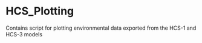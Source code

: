 # HCS_Plotting
Contains script for plotting environmental data exported from the HCS-1 and HCS-3 models
